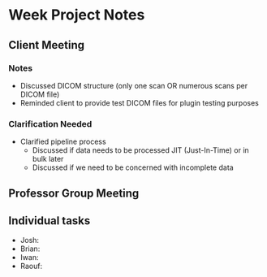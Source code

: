 # Week Project Notes

## Client Meeting
### Notes
- Discussed DICOM structure (only one scan OR numerous scans per DICOM file)
- Reminded client to provide test DICOM files for plugin testing purposes

### Clarification Needed
- Clarified pipeline process
  - Discussed if data needs to be processed JIT (Just-In-Time) or in bulk later
  - Discussed if we need to be concerned with incomplete data

## Professor Group Meeting


## Individual tasks
- Josh:
- Brian:
- Iwan:
- Raouf:
